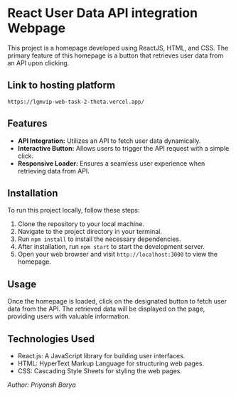 # React User Data API integration Webpage

This project is a homepage developed using ReactJS, HTML, and CSS. The primary feature of this homepage is a button that retrieves user data from an API upon clicking.

## Link to hosting platform
    https://lgmvip-web-task-2-theta.vercel.app/

## Features
- **API Integration:** Utilizes an API to fetch user data dynamically.
- **Interactive Button:** Allows users to trigger the API request with a simple click.
- **Responsive Loader:** Ensures a seamless user experience when retrieving data from API.

## Installation
To run this project locally, follow these steps:
1. Clone the repository to your local machine.
2. Navigate to the project directory in your terminal.
3. Run `npm install` to install the necessary dependencies.
4. After installation, run `npm start` to start the development server.
5. Open your web browser and visit `http://localhost:3000` to view the homepage.

## Usage
Once the homepage is loaded, click on the designated button to fetch user data from the API. The retrieved data will be displayed on the page, providing users with valuable information.

## Technologies Used

- React.js: A JavaScript library for building user interfaces.
- HTML: HyperText Markup Language for structuring web pages.
- CSS: Cascading Style Sheets for styling the web pages.



*Author: Priyansh Barya*
